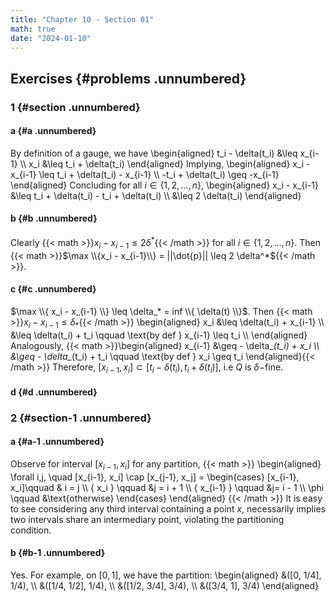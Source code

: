 ```yaml
---
title: "Chapter 10 - Section 01"
math: true
date: "2024-01-10"
---
```


## Exercises {#problems .unnumbered}

### 1 {#section .unnumbered}

#### a {#a .unnumbered}

By definition of a gauge, we have
\begin{aligned}
    t_i - \delta(t_i) &\leq x_{i-1} \\\\
    x_i &\leq t_i + \delta(t_i)
\end{aligned}
Implying,
\begin{aligned}
    x_i - x_{i-1} \leq t_i + \delta(t_i) - x_{i-1} \\\\
    -t_i + \delta(t_i) \geq -x_{i-1}
\end{aligned}
Concluding for all $i \in \{ 1,2, \dots, n \}$,
\begin{aligned}
    x_i - x_{i-1} &\leq t_i + \delta(t_i) - t_i + \delta(t_i) \\\\
    &\leq 2 \delta(t_i)
\end{aligned}

#### b {#b .unnumbered}

Clearly {{< math >}}$x_i - x_{i-1} \leq 2 \delta^*${{< /math >}} for all $i \in \{1, 2, \dots, n\}$. Then {{< math >}}$\max \\{x_i - x_{i-1}\\} = ||\dot{p}|| \leq 2 \delta^*${{< /math >}}.

#### c {#c .unnumbered}

$\max \\{ x_i - x_{i-1} \\} \leq \delta_* = inf \\{ \delta(t) \\}$. Then {{< math >}}$x_i - x_{i-1} \leq \delta_*${{< /math >}}
\begin{aligned}
    x_i &\leq \delta(t_i) + x_{i-1} \\\\
    &\leq \delta(t_i) + t_i \qquad \text{by def } x_{i-1} \leq t_i \\\\
\end{aligned}
Analogously,
{{< math >}}\begin{aligned}
    x_{i-1} &\geq - \delta_*(t_i) + x_i \\\\
    &\geq - \delta_*(t_i) + t_i \qquad \text{by def } x_i \geq t_i
\end{aligned}{{< /math >}}
Therefore, $[x_{i-1}, x_i] \subset [ t_i - \delta(t_i), t_i + \delta(t_i) ]$, i.e
$Q$ is $\delta-$fine.

#### d {#d .unnumbered}

### 2 {#section-1 .unnumbered}

#### a {#a-1 .unnumbered}

Observe for interval $[x_{i-1}, x_i]$ for any partition,
{{< math >}}
\begin{aligned}
    \forall i,j, \quad [x_{i-1}, x_i] \cap [x_{j-1}, x_j] = \begin{cases}
        [x_{i-1}, x_i]\qquad & i = j \\\\
        \{ x_i \} \qquad &j = i + 1 \\\\
        \{ x_{i-1} \} \qquad &j= i - 1 \\\\
        \phi \qquad &\text{otherwise}
    \end{cases}
\end{aligned}
{{< /math >}}
It is easy to see considering any third interval containing a point $x$, necessarily implies two intervals share an intermediary point, violating the partitioning condition.

#### b {#b-1 .unnumbered}

Yes. For example, on $[0,1]$, we have the partition:
\begin{aligned}
    &([0, 1/4], 1/4),  \\\\
    &([1/4, 1/2], 1/4), \\\\
    &([1/2, 3/4], 3/4), \\\\
    &([3/4, 1], 3/4)
\end{aligned}
